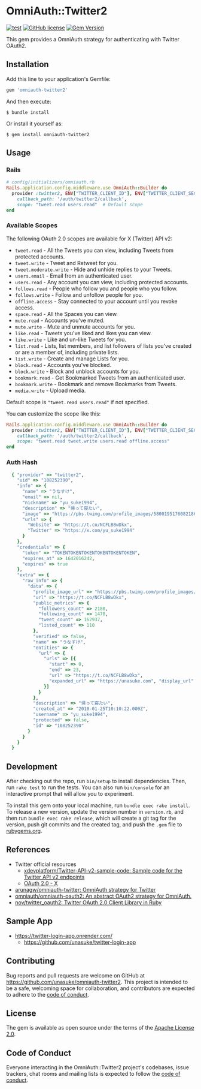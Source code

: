 # OmniAuth::Twitter2
[![test](https://github.com/unasuke/omniauth-twitter2/actions/workflows/main.yml/badge.svg)](https://github.com/unasuke/omniauth-twitter2/actions/workflows/main.yml)
[![GitHub license](https://img.shields.io/github/license/unasuke/omniauth-twitter2)](https://github.com/unasuke/omniauth-twitter2/blob/main/LICENSE.txt)
[![Gem Version](https://badge.fury.io/rb/omniauth-twitter2.svg)](https://rubygems.org/gems/omniauth-twitter2)

This gem provides a OmniAuth strategy for authenticating with Twitter OAuth2.


## Installation

Add this line to your application's Gemfile:

```ruby
gem 'omniauth-twitter2'
```

And then execute:

```
$ bundle install
```

Or install it yourself as:

```
$ gem install omniauth-twitter2
```

## Usage

### Rails

```ruby
# config/initializers/omniauth.rb
Rails.application.config.middleware.use OmniAuth::Builder do
  provider :twitter2, ENV["TWITTER_CLIENT_ID"], ENV["TWITTER_CLIENT_SECRET"], 
    callback_path: '/auth/twitter2/callback', 
    scope: "tweet.read users.read"  # Default scope
end
```

### Available Scopes

The following OAuth 2.0 scopes are available for X (Twitter) API v2:

- `tweet.read` - All the Tweets you can view, including Tweets from protected accounts.
- `tweet.write` - Tweet and Retweet for you.
- `tweet.moderate.write` - Hide and unhide replies to your Tweets.
- `users.email` - Email from an authenticated user.
- `users.read` - Any account you can view, including protected accounts.
- `follows.read` - People who follow you and people who you follow.
- `follows.write` - Follow and unfollow people for you.
- `offline.access` - Stay connected to your account until you revoke access.
- `space.read` - All the Spaces you can view.
- `mute.read` - Accounts you've muted.
- `mute.write` - Mute and unmute accounts for you.
- `like.read` - Tweets you've liked and likes you can view.
- `like.write` - Like and un-like Tweets for you.
- `list.read` - Lists, list members, and list followers of lists you've created or are a member of, including private lists.
- `list.write` - Create and manage Lists for you.
- `block.read` - Accounts you've blocked.
- `block.write` - Block and unblock accounts for you.
- `bookmark.read` - Get Bookmarked Tweets from an authenticated user.
- `bookmark.write` - Bookmark and remove Bookmarks from Tweets.
- `media.write` - Upload media.

Default scope is `"tweet.read users.read"` if not specified.

You can customize the scope like this:

```ruby
Rails.application.config.middleware.use OmniAuth::Builder do
  provider :twitter2, ENV["TWITTER_CLIENT_ID"], ENV["TWITTER_CLIENT_SECRET"],
    callback_path: '/auth/twitter2/callback',
    scope: "tweet.read tweet.write users.read offline.access"
end
```

### Auth Hash

```ruby
  { "provider" => "twitter2",
    "uid" => "108252390",
    "info" => {
      "name" => "うなすけ",
      "email" => nil,
      "nickname" => "yu_suke1994",
      "description" => "帰って寝たい",
      "image" => "https://pbs.twimg.com/profile_images/580019517608218624/KzEZSzUy_normal.jpg",
      "urls" => {
        "Website" => "https://t.co/NCFLB8wDkx",
        "Twitter" => "https://x.com/yu_suke1994"
      }
    },
    "credentials" => {
      "token" => "TOKENTOKENTOKENTOKENTOKENTOKEN",
      "expires_at" => 1642016242,
      "expires" => true
    },
    "extra" => {
      "raw_info" => {
        "data" => {
          "profile_image_url" => "https://pbs.twimg.com/profile_images/580019517608218624/KzEZSzUy_normal.jpg",
          "url" => "https://t.co/NCFLB8wDkx",
          "public_metrics" => {
            "followers_count" => 2188,
            "following_count" => 1478,
            "tweet_count" => 162937,
            "listed_count" => 110
          },
          "verified" => false,
          "name" => "うなすけ",
          "entities" => {
            "url" => {
              "urls" => [{
                "start" => 0,
                "end" => 23,
                "url" => "https://t.co/NCFLB8wDkx",
                "expanded_url" => "https://unasuke.com", "display_url" => "unasuke.com"
              }]
            }
          },
          "description" => "帰って寝たい",
          "created_at" => "2010-01-25T10:10:22.000Z",
          "username" => "yu_suke1994",
          "protected" => false,
          "id" => "108252390"
        }
      }
    }
  }
```

## Development

After checking out the repo, run `bin/setup` to install dependencies. Then, run `rake test` to run the tests. You can also run `bin/console` for an interactive prompt that will allow you to experiment.

To install this gem onto your local machine, run `bundle exec rake install`. To release a new version, update the version number in `version.rb`, and then run `bundle exec rake release`, which will create a git tag for the version, push git commits and the created tag, and push the `.gem` file to [rubygems.org](https://rubygems.org).

## References

* Twitter official resources
  * [xdevplatform/Twitter-API-v2-sample-code: Sample code for the Twitter API v2 endpoints](https://github.com/xdevplatform/Twitter-API-v2-sample-code)
  * [OAuth 2.0 - X](https://docs.x.com/fundamentals/authentication/oauth-2-0/overview)
* [arunagw/omniauth-twitter: OmniAuth strategy for Twitter](https://github.com/arunagw/omniauth-twitter)
* [omniauth/omniauth-oauth2: An abstract OAuth2 strategy for OmniAuth.](https://github.com/omniauth/omniauth-oauth2)
* [nov/twitter_oauth2: Twitter OAuth 2.0 Client Library in Ruby](https://github.com/nov/twitter_oauth2)

## Sample App
* <https://twitter-login-app.onrender.com/>
  * <https://github.com/unasuke/twitter-login-app>

## Contributing

Bug reports and pull requests are welcome on GitHub at https://github.com/unasuke/omniauth-twitter2. This project is intended to be a safe, welcoming space for collaboration, and contributors are expected to adhere to the [code of conduct](https://github.com/unasuke/omniauth-twitter2/blob/main/CODE_OF_CONDUCT.md).

## License

The gem is available as open source under the terms of the [Apache License 2.0](https://opensource.org/licenses/Apache-2.0).

## Code of Conduct

Everyone interacting in the OmniAuth::Twitter2 project's codebases, issue trackers, chat rooms and mailing lists is expected to follow the [code of conduct](https://github.com/unasuke/omniauth-twitter2/blob/main/CODE_OF_CONDUCT.md).
